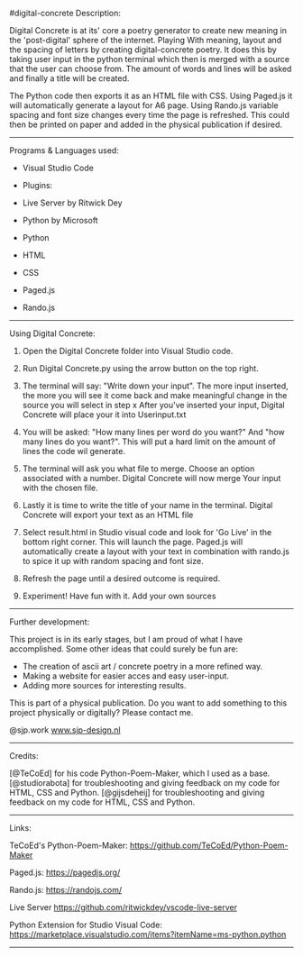 #digital-concrete
Description:

Digital Concrete is at its' core a poetry generator to create 
new meaning in the 'post-digital' sphere of the internet. 
Playing With meaning, layout and the spacing of letters by 
creating digital-concrete poetry.  It does this by taking user 
input in the python terminal which then is merged with a source 
that the user can choose from. The amount of words and lines 
will be asked and finally a title will be created.


The Python code then exports it as an HTML file with CSS. 
Using Paged.js it will automatically generate a layout for 
A6 page. Using Rando.js variable spacing and font size changes
every time the page is refreshed. This could then be printed on
paper and added in the physical publication if desired.

-----------------------------------------------------------------------------------------------------------------------------------

Programs & Languages used:

- Visual Studio Code
 - Plugins: 
  - Live Server by Ritwick Dey 
  - Python by Microsoft


- Python
- HTML
- CSS

- Paged.js
- Rando.js

-----------------------------------------------------------------------------------------------------------------------------------

Using Digital Concrete:


1. Open the Digital Concrete folder into Visual Studio code.

2. Run Digital Concrete.py using the arrow button on the top right.

3. The terminal will say: "Write down your input". The more input 
   inserted, the more you will see it come back and make meaningful
   change in the source you will select in step x  After you've inserted 
   your input, Digital Concrete will place your it into Userinput.txt

4. You will be asked: "How many lines per word do you want?"
   And "how many lines do you want?". This will put a hard limit
   on the amount of lines the code wil generate.

5. The terminal will ask you what file to merge. Choose an option
   associated with a number. Digital Concrete will now merge
   Your input with the chosen file.
   
6. Lastly it is time to write the title of your name in the terminal.
   Digital Concrete will export your text as an HTML file

7. Select result.html in Studio visual code and look for 'Go Live'
   in the bottom right corner. This will launch the page. Paged.js
   will automatically create a layout with your text in combination 
   with rando.js to spice it up with random spacing and font size.

8. Refresh the page until a desired outcome is required.

9. Experiment! Have fun with it. Add your own sources
   

-----------------------------------------------------------------------------------------------------------------------------------

Further development:

This project is in its early stages, but I am proud of what I have accomplished.
Some other ideas that could surely be fun are:

- The creation of ascii art / concrete poetry in a more refined way.
- Making a website for easier acces and easy user-input.
- Adding more sources for interesting results.

This is part of a physical publication. Do you want to add something to this project
physically or digitally? Please contact me.

@sjp.work
www.sjp-design.nl

-----------------------------------------------------------------------------------------------------------------------------------

Credits:

[@TeCoEd] for his code Python-Poem-Maker, which I used as a base.
[@studiorabota] for troubleshooting and giving feedback on my code for HTML, CSS and Python.
[@gijsdeheij] for troubleshooting and giving feedback on my code for HTML, CSS and Python.

-----------------------------------------------------------------------------------------------------------------------------------

Links:

TeCoEd's Python-Poem-Maker: 
https://github.com/TeCoEd/Python-Poem-Maker

Paged.js: 
https://pagedjs.org/

Rando.js: 
https://randojs.com/

Live Server
https://github.com/ritwickdey/vscode-live-server

Python Extension for Studio Visual Code:
https://marketplace.visualstudio.com/items?itemName=ms-python.python

-----------------------------------------------------------------------------------------------------------------------------------
